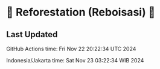 
# 🌳 Reforestation (Reboisasi) 🌲

## Last Updated

GitHub Actions time: Fri Nov 22 20:22:34 UTC 2024

Indonesia/Jakarta time: Sat Nov 23 03:22:34 WIB 2024
